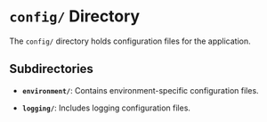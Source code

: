 # `config/` Directory

The `config/` directory holds configuration files for the application.

## Subdirectories

- **`environment/`**: Contains environment-specific configuration files.

- **`logging/`**: Includes logging configuration files.
